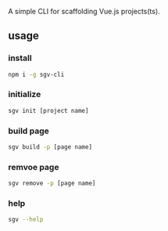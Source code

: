 A simple CLI for scaffolding Vue.js projects(ts).
## usage
### install
```sh
npm i -g sgv-cli
```
### initialize
```sh
sgv init [project name]
```
### build page
```sh
sgv build -p [page name]
```
### remvoe page
```sh
sgv remove -p [page name]
```
### help
```sh
sgv --help
```
